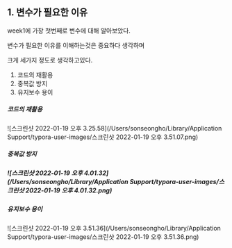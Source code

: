 ## 1. 변수가 필요한 이유

week1에 가장 첫번째로 변수에 대해 알아보았다.

변수가 필요한 이유를 이해하는것은 중요하다 생각하며

크게 세가지 정도로 생각하고있다.

1. 코드의 재활용
2. 중복값 방지
3. 유지보수 용이

##### 코드의 재활용

![스크린샷 2022-01-19 오후 3.25.58](/Users/sonseongho/Library/Application Support/typora-user-images/스크린샷 2022-01-19 오후 3.51.07.png)

##### 중복값 방지

##### ![스크린샷 2022-01-19 오후 4.01.32](/Users/sonseongho/Library/Application Support/typora-user-images/스크린샷 2022-01-19 오후 4.01.32.png)

##### 유지보수 용이

![스크린샷 2022-01-19 오후 3.51.36](/Users/sonseongho/Library/Application Support/typora-user-images/스크린샷 2022-01-19 오후 3.51.36.png)

